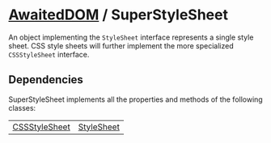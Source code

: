 # [AwaitedDOM](/docs/basic-interfaces/awaited-dom) <span>/</span> SuperStyleSheet

<div class='overview'>An object implementing the <code>StyleSheet</code> interface represents a single style sheet. CSS style sheets will further implement the more specialized <code>CSSStyleSheet</code> interface.</div>

## Dependencies


SuperStyleSheet implements all the properties and methods of the following classes:

|     |     |
| --- | --- |
| [CSSStyleSheet](./css-style-sheet) | [StyleSheet](./style-sheet) |

